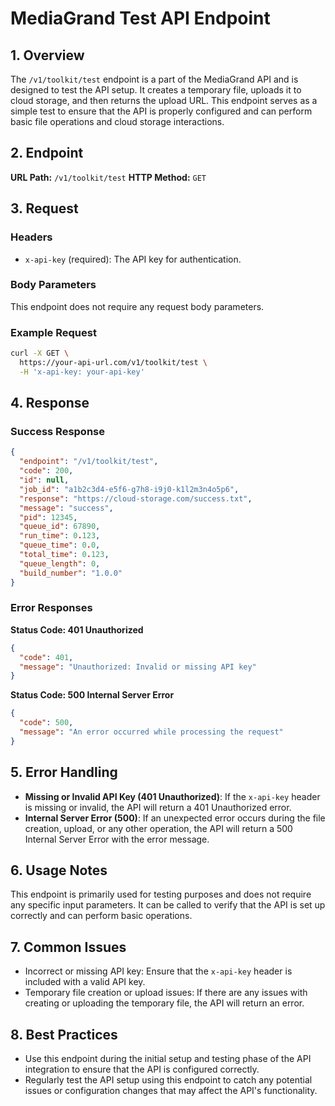 # MediaGrand Test API Endpoint

## 1. Overview

The `/v1/toolkit/test` endpoint is a part of the MediaGrand API and is designed to test the API setup. It creates a temporary file, uploads it to cloud storage, and then returns the upload URL. This endpoint serves as a simple test to ensure that the API is properly configured and can perform basic file operations and cloud storage interactions.

## 2. Endpoint

**URL Path:** `/v1/toolkit/test`
**HTTP Method:** `GET`

## 3. Request

### Headers

- `x-api-key` (required): The API key for authentication.

### Body Parameters

This endpoint does not require any request body parameters.

### Example Request

```bash
curl -X GET \
  https://your-api-url.com/v1/toolkit/test \
  -H 'x-api-key: your-api-key'
```

## 4. Response

### Success Response

```json
{
  "endpoint": "/v1/toolkit/test",
  "code": 200,
  "id": null,
  "job_id": "a1b2c3d4-e5f6-g7h8-i9j0-k1l2m3n4o5p6",
  "response": "https://cloud-storage.com/success.txt",
  "message": "success",
  "pid": 12345,
  "queue_id": 67890,
  "run_time": 0.123,
  "queue_time": 0.0,
  "total_time": 0.123,
  "queue_length": 0,
  "build_number": "1.0.0"
}
```

### Error Responses

**Status Code: 401 Unauthorized**

```json
{
  "code": 401,
  "message": "Unauthorized: Invalid or missing API key"
}
```

**Status Code: 500 Internal Server Error**

```json
{
  "code": 500,
  "message": "An error occurred while processing the request"
}
```

## 5. Error Handling

- **Missing or Invalid API Key (401 Unauthorized)**: If the `x-api-key` header is missing or invalid, the API will return a 401 Unauthorized error.
- **Internal Server Error (500)**: If an unexpected error occurs during the file creation, upload, or any other operation, the API will return a 500 Internal Server Error with the error message.

## 6. Usage Notes

This endpoint is primarily used for testing purposes and does not require any specific input parameters. It can be called to verify that the API is set up correctly and can perform basic operations.

## 7. Common Issues

- Incorrect or missing API key: Ensure that the `x-api-key` header is included with a valid API key.
- Temporary file creation or upload issues: If there are any issues with creating or uploading the temporary file, the API will return an error.

## 8. Best Practices

- Use this endpoint during the initial setup and testing phase of the API integration to ensure that the API is configured correctly.
- Regularly test the API setup using this endpoint to catch any potential issues or configuration changes that may affect the API's functionality.